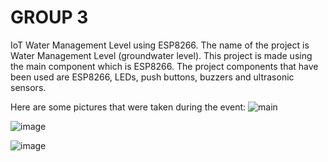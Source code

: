 # GROUP 3
IoT Water Management Level using ESP8266.
The name of the project is Water Management Level (groundwater level). This project is made using the main component which is ESP8266.
The project components that have been used are ESP8266, LEDs, push buttons, buzzers and ultrasonic sensors.

Here are some pictures that were taken during the event:
![main](https://github.com/fsdkumk/IoT-Smart-Street-Light-using-ESP8266/assets/141599942/9a3e68b3-38b3-4af5-b3e1-67cba6ed4b08)

![image](https://github.com/fsdkumk/IoT-Water-Management-Level-using-ESP8266/assets/141599942/9f237c7d-422b-4007-9ee6-bcd3e52a5df6)

![image](https://github.com/fsdkumk/IoT-Water-Management-Level-using-ESP8266/assets/141599942/49f07047-7bc3-4dbf-a033-ca50ef235df7)
